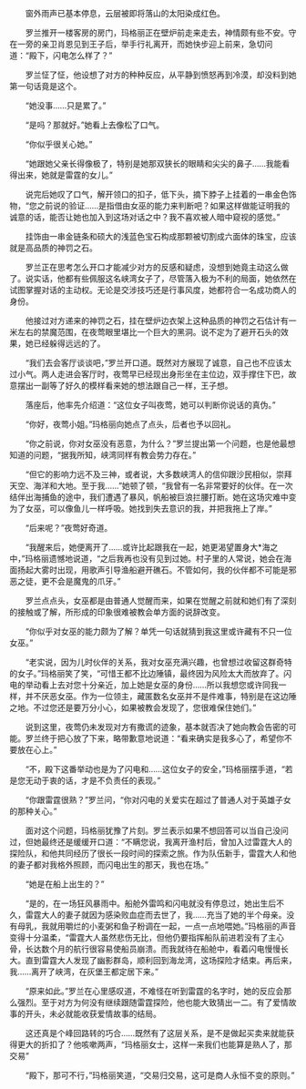 　　窗外雨声已基本停息，云层被即将落山的太阳染成红色。

　　罗兰推开一楼客房的房门，玛格丽正在壁炉前走来走去，神情颇有些不安。守在一旁的亲卫肖恩见到王子后，举手行礼离开，而她快步迎上前来，急切问道：“殿下，闪电怎么样了？”

　　罗兰怔了怔，他设想了对方的种种反应，从平静到愤怒再到冷漠，却没料到她第一句话竟是这个。

　　“她没事……只是累了。”

　　“是吗？那就好。”她看上去像松了口气。

　　“你似乎很关心她。”

　　“她跟她父亲长得像极了，特别是她那双狭长的眼睛和尖尖的鼻子……我能看得出来，她就是雷霆的女儿。”

　　说完后她叹了口气，解开领口的扣子，低下头，摘下脖子上挂着的一串金色饰物，“您之前说的验证……是指借由女巫的能力来判断吧？如果这样做能证明我的诚意的话，能否让她也加入到这场对话之中？我不喜欢被人暗中窥视的感觉。”

　　挂饰由一串金链条和硕大的浅蓝色宝石构成那颗被切割成六面体的珠宝，应该就是高品质的神罚之石。

　　罗兰正在思考怎么开口才能减少对方的反感和疑虑，没想到她竟主动这么做了。说实话，他都有些佩服这名峡湾女子了，尽管落入极为不利的局面，她依然在试图掌握对话的主动权。无论是交涉技巧还是行事风度，她都符合一名成功商人的身份。

　　他接过对方递来的神罚之石，挂在壁炉边衣架上这种品质的神罚之石估计有一米左右的禁魔范围，在夜莺眼里堪比一个巨大的黑洞。说不定为了避开石头的效果，她已经躲得远远的了。

　　“我们去会客厅谈谈吧，”罗兰开口道。既然对方展现了诚意，自己也不应该太过小气。两人走进会客厅时，夜莺早已经现出身形坐在主位边，双手撑住下巴，故意摆出一副等了好久的模样看来她的想法跟自己一样，王子想。

　　落座后，他率先介绍道：“这位女子叫夜莺，她可以判断你说话的真伪。”

　　“你好，夜莺小姐。”玛格丽向她点了点头，后者也予以回礼。

　　“你之前说，你对女巫没有恶意，为什么？”罗兰提出第一个问题，也是他最想知道的问题，“据我所知，峡湾同样有教会势力存在。”

　　“但它的影响力远不及三神，或者说，大多数峡湾人的信仰跟沙民相似，崇拜天空、海洋和大地。至于我……”她顿了顿，“我曾有一名非常要好的伙伴。在一次结伴出海捕鱼的途中，我们遭遇了暴风，帆船被巨浪拦腰打断。她在这场灾难中变为了女巫，可以像鱼儿一样呼吸。她找到失去意识的我，并把我拖上了岸。”

　　“后来呢？”夜莺好奇道。

　　“我醒来后，她便离开了……或许比起跟我在一起，她更渴望置身大*海之中，”玛格丽遗憾地说道，“之后我再也没有见到过她。村子里的人常说，她会在海面扬起大雾时出现，用歌声引导渔船避开礁石。不管如何，我的伙伴都不可能是邪恶之徒，更不会是魔鬼的爪牙。”

　　罗兰点点头，女巫都是由普通人觉醒而来，如果在觉醒之前就和她们有了深刻的接触或了解，所形成的印象很难被教会单方面的说辞改变。

　　“你似乎对女巫的能力颇为了解？单凭一句话就猜到我这里或许藏有不只一位女巫。”

　　“老实说，因为儿时伙伴的关系，我对女巫充满兴趣，也曾想过收留这群奇特的女子。”玛格丽笑了笑，“可惜王都不比边陲镇，最终因为风险太大而放弃了。闪电的举动看上去对您十分亲近，加上她是女巫的身份……所以我想您或许同我一样，并不厌恶女巫。作为一位领主，藏匿数名女巫并不是件难事，特别是在这边陲之地。不过您还是要万分小心，如果被教会发现了，您很难保住她们。”

　　说到这里，夜莺仍未发现对方有撒谎的迹象，基本就否决了她向教会告密的可能。罗兰终于把心放了下来，略带歉意地说道：“看来确实是我多心了，希望你不要放在心上。”

　　“不，殿下这番举动也是为了闪电和……这位女子的安全，”玛格丽摆手道，“若是您无动于衷的话，才是不负责任的表现。”

　　“你跟雷霆很熟？”罗兰问，“你对闪电的关爱实在超过了普通人对于英雄子女的那种关心。”

　　面对这个问题，玛格丽犹豫了片刻。罗兰表示如果不想回答可以当自己没问过，但她最终还是缓缓开口道：“不瞒您说，我离开渔村后，曾加入过雷霆大人的探险队，和他共同经历了很长一段时间的探索之旅。作为队伍新手，雷霆大人和他的妻子都对我格外照顾，而闪电出生的那天，我也在场。”

　　“她是在船上出生的？”

　　“是的，在一场狂风暴雨中。船舱外雷鸣和闪电就没有停息过，她出生后不久，雷霆大人的妻子就因为感染败血症而去世了，我……充当了她的半个母亲。没有母乳，我就用嚼烂的小麦粥和鱼子粉调在一起，一点一点地喂她。”玛格丽的声音变得十分温柔，“雷霆大人虽然悲伤无比，但他仍要指挥船队前进若没有了主心骨，长达数个月的航行很容易使船员崩溃。而我就待在船舱中，看着闪电慢慢长大。直到雷霆大人发现了幽影群岛，顺利回到海龙湾，这场探险才结束。再后来，我……离开了峡湾，在灰堡王都定居下来。”

　　“原来如此。”罗兰在心里感叹道，不难怪在听到雷霆的名字时，她的反应会那么强烈。至于对方为何没有继续跟随雷霆探险，他也能大致猜出一二。有了爱情故事的开头，未必就能收获爱情故事的结局。

　　这还真是个峰回路转的巧合……既然有了这层关系，是不是做起买卖来就能获得更大的折扣了？他咳嗽两声，“玛格丽女士，这样一来我们也能算是熟人了，那交易”

　　“殿下，那可不行，”玛格丽笑道，“交易归交易，这可是商人永恒不变的原则。”
